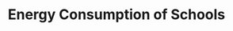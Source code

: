 ---
schema: default
title: Energy Consumption of Schools
organization: Dundee City Council
notes: >-
    Energy usage recorded every half hour for primary and high schools in Dundee City. Data is given for gas and electricity usage and is the summation of readings taken from one or more meters within individual schools. To consider when looking at energy usage for individual schools: 

    * School buildings and facilities noticeably vary. Some schools use older buildings which limit their energy efficiency. Some schools have swimming pools or other facilities that lead to a higher energy usage.
    * School sizes differ considerably, as do the number of attending pupils and staff.
    * Schools may be used during the evening and weekends for after-school clubs, community activities and other events. Schools may also be used in the mornings for breakfast clubs.
    * Weather conditions affect the amount of energy used by schools.
    * All the above factors and more can change the energy usage profile of the school and should be considered when viewing the data.
resources:
  - name: Energy Consumption of Schools CSV
  - url: >-
      https://data.dundeecity.gov.uk/dataset/7027c35f-d6b6-4306-9e82-fd61dc1e2256/resource/96e14a3c-4828-49fd-a69a-057d8f99bc85/download/schools-energy-consumption-gas.csv
  - format: CSV

  - name: Energy Consumption of Schools CSV
  - url: >-
      https://data.dundeecity.gov.uk/dataset/7027c35f-d6b6-4306-9e82-fd61dc1e2256/resource/87e65e63-a756-4b7a-a8ea-4dfb751f8733/download/electricity-usage-130317-130318.csv
  - format: CSV

  - name: Energy Consumption of Schools CSV
  - url: >-
      https://data.dundeecity.gov.uk/dataset/7027c35f-d6b6-4306-9e82-fd61dc1e2256/resource/afb6b6e2-1c06-4645-abd1-d66a45cb49f8/download/schools-energy-consumption-gas-201617.csv
  - format: CSV

  - name: Energy Consumption of Schools CSV
  - url: >-
      https://data.dundeecity.gov.uk/dataset/7027c35f-d6b6-4306-9e82-fd61dc1e2256/resource/b2b26a6f-59fe-497b-a24f-0cb492499bb0/download/electricity-usage-120316-120317.csv
  - format: CSV
license: Open Government Licence 3.0 (United Kingdom)
category:

  - Energy
maintainer: Dundee City Council
maintainer_email: someone@example.com
---